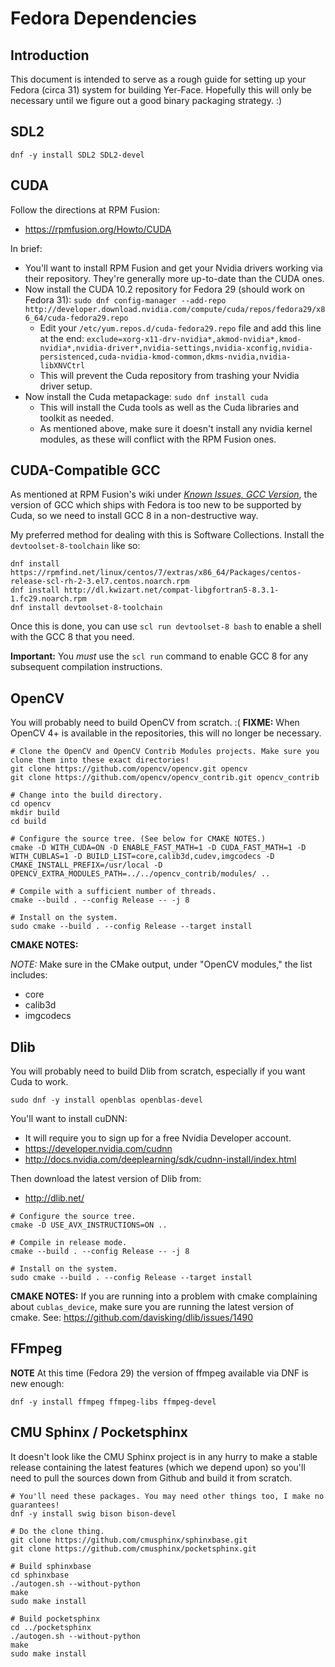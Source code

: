 Fedora Dependencies
===================


Introduction
------------

This document is intended to serve as a rough guide for setting up your Fedora (circa 31) system for building Yer-Face. Hopefully this will only be necessary until we figure out a good binary packaging strategy. :)


SDL2
----

```
dnf -y install SDL2 SDL2-devel
```


CUDA
----

Follow the directions at RPM Fusion:
- https://rpmfusion.org/Howto/CUDA

In brief:

- You'll want to install RPM Fusion and get your Nvidia drivers working via their repository. They're generally more up-to-date than the CUDA ones.
- Now install the CUDA 10.2 repository for Fedora 29 (should work on Fedora 31): `sudo dnf config-manager --add-repo http://developer.download.nvidia.com/compute/cuda/repos/fedora29/x86_64/cuda-fedora29.repo`
    - Edit your `/etc/yum.repos.d/cuda-fedora29.repo` file and add this line at the end: `exclude=xorg-x11-drv-nvidia*,akmod-nvidia*,kmod-nvidia*,nvidia-driver*,nvidia-settings,nvidia-xconfig,nvidia-persistenced,cuda-nvidia-kmod-common,dkms-nvidia,nvidia-libXNVCtrl`
    - This will prevent the Cuda repository from trashing your Nvidia driver setup.
- Now install the Cuda metapackage: `sudo dnf install cuda`
  - This will install the Cuda tools as well as the Cuda libraries and toolkit as needed.
  - As mentioned above, make sure it doesn't install any nvidia kernel modules, as these will conflict with the RPM Fusion ones.


CUDA-Compatible GCC
-------------------

As mentioned at RPM Fusion's wiki under [_Known Issues, GCC Version_](https://rpmfusion.org/Howto/CUDA#GCC_version), the version of GCC which ships with Fedora is too new to be supported by Cuda, so we need to install GCC 8 in a non-destructive way.

My preferred method for dealing with this is Software Collections. Install the `devtoolset-8-toolchain` like so:

```
dnf install https://rpmfind.net/linux/centos/7/extras/x86_64/Packages/centos-release-scl-rh-2-3.el7.centos.noarch.rpm
dnf install http://dl.kwizart.net/compat-libgfortran5-8.3.1-1.fc29.noarch.rpm
dnf install devtoolset-8-toolchain
```

Once this is done, you can use `scl run devtoolset-8 bash` to enable a shell with the GCC 8 that you need.

**Important:** You _must_ use the `scl run` command to enable GCC 8 for any subsequent compilation instructions.


OpenCV
------

You will probably need to build OpenCV from scratch. :( **FIXME:** When OpenCV 4+ is available in the repositories, this will no longer be necessary.

```
# Clone the OpenCV and OpenCV Contrib Modules projects. Make sure you clone them into these exact directories!
git clone https://github.com/opencv/opencv.git opencv
git clone https://github.com/opencv/opencv_contrib.git opencv_contrib

# Change into the build directory.
cd opencv
mkdir build
cd build

# Configure the source tree. (See below for CMAKE NOTES.)
cmake -D WITH_CUDA=ON -D ENABLE_FAST_MATH=1 -D CUDA_FAST_MATH=1 -D WITH_CUBLAS=1 -D BUILD_LIST=core,calib3d,cudev,imgcodecs -D CMAKE_INSTALL_PREFIX=/usr/local -D OPENCV_EXTRA_MODULES_PATH=../../opencv_contrib/modules/ ..

# Compile with a sufficient number of threads.
cmake --build . --config Release -- -j 8

# Install on the system.
sudo cmake --build . --config Release --target install
```

**CMAKE NOTES:**

_NOTE:_ Make sure in the CMake output, under "OpenCV modules," the list includes:
- core
- calib3d
- imgcodecs


Dlib
----

You will probably need to build Dlib from scratch, especially if you want Cuda to work.

```
sudo dnf -y install openblas openblas-devel
```

You'll want to install cuDNN:
- It will require you to sign up for a free Nvidia Developer account.
- https://developer.nvidia.com/cudnn
- http://docs.nvidia.com/deeplearning/sdk/cudnn-install/index.html

Then download the latest version of Dlib from:
- http://dlib.net/

```
# Configure the source tree.
cmake -D USE_AVX_INSTRUCTIONS=ON ..

# Compile in release mode.
cmake --build . --config Release -- -j 8

# Install on the system.
sudo cmake --build . --config Release --target install
```

**CMAKE NOTES:** If you are running into a problem with cmake complaining about `cublas_device`, make sure you are running the latest version of cmake. See: https://github.com/davisking/dlib/issues/1490


FFmpeg
------

**NOTE** At this time (Fedora 29) the version of ffmpeg available via DNF is new enough:

```
dnf -y install ffmpeg ffmpeg-libs ffmpeg-devel
```

CMU Sphinx / Pocketsphinx
-------------------------

It doesn't look like the CMU Sphinx project is in any hurry to make a stable release containing the latest features (which we depend upon) so you'll need to pull the sources down from Github and build it from scratch.

```
# You'll need these packages. You may need other things too, I make no guarantees!
dnf -y install swig bison bison-devel

# Do the clone thing.
git clone https://github.com/cmusphinx/sphinxbase.git
git clone https://github.com/cmusphinx/pocketsphinx.git

# Build sphinxbase
cd sphinxbase
./autogen.sh --without-python
make
sudo make install

# Build pocketsphinx
cd ../pocketsphinx
./autogen.sh --without-python
make
sudo make install
```


